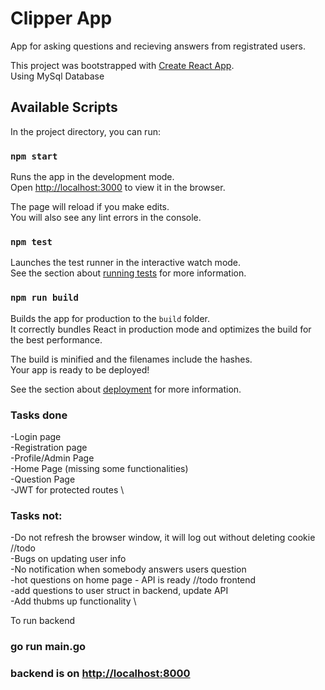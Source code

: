# Clipper App
App for asking questions and recieving answers from registrated users. 



This project was bootstrapped with [Create React App](https://github.com/facebook/create-react-app).\
Using MySql Database

## Available Scripts

In the project directory, you can run:

### `npm start`

Runs the app in the development mode.\
Open [http://localhost:3000](http://localhost:3000) to view it in the browser.

The page will reload if you make edits.\
You will also see any lint errors in the console.

### `npm test`

Launches the test runner in the interactive watch mode.\
See the section about [running tests](https://facebook.github.io/create-react-app/docs/running-tests) for more information.

### `npm run build`

Builds the app for production to the `build` folder.\
It correctly bundles React in production mode and optimizes the build for the best performance.

The build is minified and the filenames include the hashes.\
Your app is ready to be deployed!

See the section about [deployment](https://facebook.github.io/create-react-app/docs/deployment) for more information.
### Tasks done
-Login page \
-Registration page \
-Profile/Admin Page \
-Home Page (missing some functionalities) \
-Question Page \
-JWT for protected routes \



### Tasks not:
-Do not refresh the browser window, it will log out without deleting cookie //todo \
-Bugs on updating user info \
-No notification when somebody answers users question\
-hot questions on home page - API is ready //todo frontend\
-add questions to user struct in backend, update API \
-Add thubms up functionality \


To run backend 
### go run main.go
### backend is on [http://localhost:8000](http://localhost:8000)

